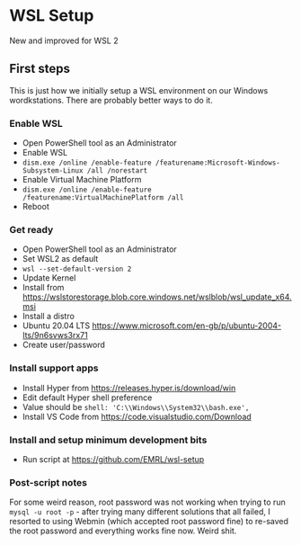 # WSL Setup
New and improved for WSL 2

## First steps
This is just how we initially setup a WSL environment on our Windows wordkstations. There are probably better ways to do it.

### Enable WSL
- Open PowerShell tool as an Administrator 
- Enable WSL
- `dism.exe /online /enable-feature /featurename:Microsoft-Windows-Subsystem-Linux /all /norestart`
- Enable Virtual Machine Platform
- `dism.exe /online /enable-feature /featurename:VirtualMachinePlatform /all`
- Reboot

### Get ready
- Open PowerShell tool as an Administrator 
- Set WSL2 as default
- `wsl --set-default-version 2`
- Update Kernel
- Install from https://wslstorestorage.blob.core.windows.net/wslblob/wsl_update_x64.msi
- Install a distro
- Ubuntu 20.04 LTS https://www.microsoft.com/en-gb/p/ubuntu-2004-lts/9n6svws3rx71
- Create user/password

### Install support apps
- Install Hyper from https://releases.hyper.is/download/win
- Edit default Hyper shell preference
- Value should be `shell: 'C:\\Windows\\System32\\bash.exe',`
- Install VS Code from https://code.visualstudio.com/Download

### Install and setup minimum development bits
- Run script at https://github.com/EMRL/wsl-setup

### Post-script notes
For some weird reason, root password was not working when trying to run `mysql -u root -p` - after trying many different solutions that all failed, I resorted to using Webmin (which accepted root password fine) to re-saved the root password and everything works fine now. Weird shit.
